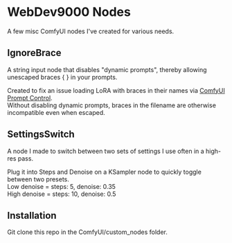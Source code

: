 # WebDev9000 Nodes

A few misc ComfyUI nodes I've created for various needs.

## IgnoreBrace

A string input node that disables "dynamic prompts", thereby allowing unescaped braces { } in your prompts.

Created to fix an issue loading LoRA with braces in their names via [ComfyUI Prompt Control](https://github.com/asagi4/comfyui-prompt-control).<br />
Without disabling dynamic prompts, braces in the filename are otherwise incompatible even when escaped.

## SettingsSwitch

A node I made to switch between two sets of settings I use often in a high-res pass.

Plug it into Steps and Denoise on a KSampler node to quickly toggle between two presets. <br />
Low denoise = steps: 5, denoise: 0.35<br />
High denoise = steps: 10, denoise: 0.5

## Installation

Git clone this repo in the ComfyUI/custom_nodes folder.
